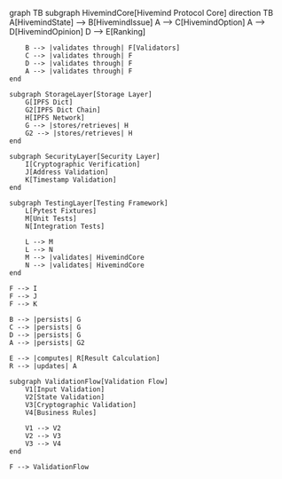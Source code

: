 graph TB
    subgraph HivemindCore[Hivemind Protocol Core]
        direction TB
        A[HivemindState] --> B[HivemindIssue]
        A --> C[HivemindOption]
        A --> D[HivemindOpinion]
        D --> E[Ranking]
        
        B --> |validates through| F[Validators]
        C --> |validates through| F
        D --> |validates through| F
        A --> |validates through| F
    end
    
    subgraph StorageLayer[Storage Layer]
        G[IPFS Dict]
        G2[IPFS Dict Chain]
        H[IPFS Network]
        G --> |stores/retrieves| H
        G2 --> |stores/retrieves| H
    end
    
    subgraph SecurityLayer[Security Layer]
        I[Cryptographic Verification]
        J[Address Validation]
        K[Timestamp Validation]
    end

    subgraph TestingLayer[Testing Framework]
        L[Pytest Fixtures]
        M[Unit Tests]
        N[Integration Tests]
        
        L --> M
        L --> N
        M --> |validates| HivemindCore
        N --> |validates| HivemindCore
    end
    
    F --> I
    F --> J
    F --> K
    
    B --> |persists| G
    C --> |persists| G
    D --> |persists| G
    A --> |persists| G2
    
    E --> |computes| R[Result Calculation]
    R --> |updates| A
    
    subgraph ValidationFlow[Validation Flow]
        V1[Input Validation]
        V2[State Validation]
        V3[Cryptographic Validation]
        V4[Business Rules]
        
        V1 --> V2
        V2 --> V3
        V3 --> V4
    end
    
    F --> ValidationFlow